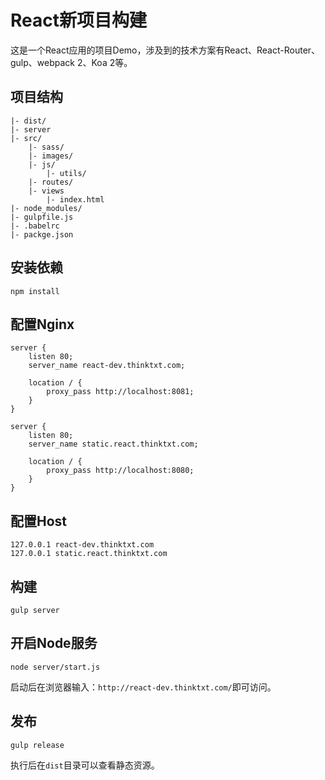 # React新项目构建

这是一个React应用的项目Demo，涉及到的技术方案有React、React-Router、gulp、webpack 2、Koa 2等。

## 项目结构

```
|- dist/
|- server
|- src/
    |- sass/
    |- images/
    |- js/
        |- utils/
    |- routes/
    |- views
        |- index.html
|- node_modules/
|- gulpfile.js
|- .babelrc
|- packge.json
```

## 安装依赖

```shell
npm install
```

## 配置Nginx

```nginx
server {
    listen 80;
	server_name react-dev.thinktxt.com;

	location / {
		proxy_pass http://localhost:8081;
	}
}

server {
    listen 80;
	server_name static.react.thinktxt.com;

	location / {
		proxy_pass http://localhost:8080;
	}
}
```

## 配置Host

```
127.0.0.1 react-dev.thinktxt.com
127.0.0.1 static.react.thinktxt.com
```

## 构建

```shell
gulp server
```

## 开启Node服务

```shell
node server/start.js
```

启动后在浏览器输入：`http://react-dev.thinktxt.com/`即可访问。

## 发布

```shell
gulp release
```

执行后在`dist`目录可以查看静态资源。
